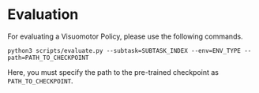 # Evaluation
For evaluating a Visuomotor Policy, please use the following commands.
```
python3 scripts/evaluate.py --subtask=SUBTASK_INDEX --env=ENV_TYPE --path=PATH_TO_CHECKPOINT
```
Here, you must specify the path to the pre-trained checkpoint as `PATH_TO_CHECKPOINT`.
